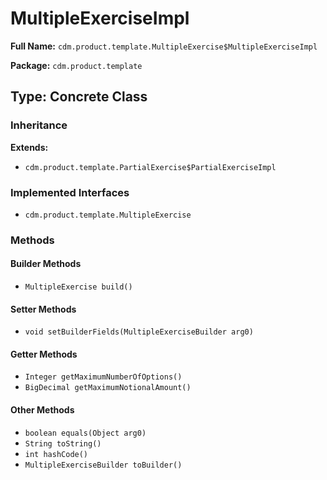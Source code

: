 # MultipleExerciseImpl

**Full Name:** `cdm.product.template.MultipleExercise$MultipleExerciseImpl`

**Package:** `cdm.product.template`

## Type: Concrete Class

### Inheritance

**Extends:**
- `cdm.product.template.PartialExercise$PartialExerciseImpl`

### Implemented Interfaces

- `cdm.product.template.MultipleExercise`

### Methods

#### Builder Methods

- `MultipleExercise build()`

#### Setter Methods

- `void setBuilderFields(MultipleExerciseBuilder arg0)`

#### Getter Methods

- `Integer getMaximumNumberOfOptions()`
- `BigDecimal getMaximumNotionalAmount()`

#### Other Methods

- `boolean equals(Object arg0)`
- `String toString()`
- `int hashCode()`
- `MultipleExerciseBuilder toBuilder()`

